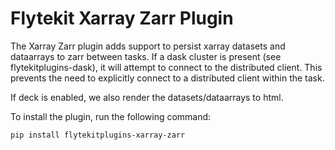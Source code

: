 # Flytekit Xarray Zarr Plugin
The Xarray Zarr plugin adds support to persist xarray datasets and dataarrays to zarr between tasks. If a dask cluster is present (see flytekitplugins-dask), it will attempt to connect to the distributed client. This prevents the need to explicitly connect to a distributed client within the task.

If deck is enabled, we also render the datasets/dataarrays to html.

To install the plugin, run the following command:

```bash
pip install flytekitplugins-xarray-zarr
```
